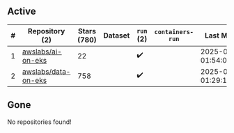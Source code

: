 ## Active
| # | Repository (2) | Stars (780) | Dataset | `run` (2) | `containers-run` | Last Modified |
| --- | --- | --- | --- | --- | --- | --- |
| 1 | [awslabs/ai-on-eks](https://github.com/awslabs/ai-on-eks) | 22 |  | :heavy_check_mark: |  | 2025-05-31 01:54:05+00:00 |
| 2 | [awslabs/data-on-eks](https://github.com/awslabs/data-on-eks) | 758 |  | :heavy_check_mark: |  | 2025-06-05 01:29:18+00:00 |

## Gone
No repositories found!
